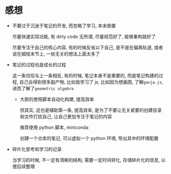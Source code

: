 # 感想

- 不要过于沉迷于笔记的开发, 而忽略了学习, 本末倒置

  尽量快速实现功能, 有 dirty code 无所谓, 尽量规范好了, 能够重构就好了

  尽量专注于自己的核心内容, 有的时候反省以下自己, 是不是在偏离轨道, 或者说在细枝末节上, 一些无关的想法上面太多了

- 笔记的过程也是成长的过程

  这一条恰恰与上一条相反, 有的时候, 笔记本身不是重要的, 而是笔记构建的过程, 自己会得到很多副产物, 比如我学习了 js, 比如因为想画图, 了解`ganja.js`, 进而了解了`geometric algebra`

  - 大胆的使用脚本自动化构建, 提高效率

    但其实, 这也是辅助第一条, 提高效率, 是为了不要让无关紧要的创建目录和文件打扰自己, 让自己更加专注于笔记的内容

    推荐使用 python 脚本, miniconda

    创建一个仓库的笔记, 可以虚拟一个 python 环境, 导出其中的环境配置

- 碎片化思考和学习的记录

  当学习的时候, 不一定有清晰的结构, 需要一定时间转化, 存储碎片化的信息, 以便后续整理

